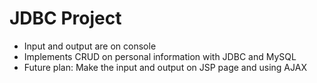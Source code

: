 # JDBC Project
- Input and output are on console
- Implements CRUD on personal information with JDBC and MySQL
- Future plan: Make the input and output on JSP page and using AJAX